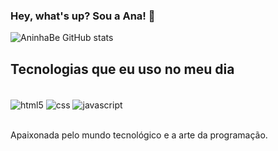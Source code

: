 
### Hey, what's up? Sou a Ana! 🖖 

![AninhaBe GitHub stats](https://github-readme-stats.vercel.app/api?username=aninhaBe&show_icons=true&theme=dracula)

## Tecnologias que eu uso no meu dia

<div style="display: inline_block"><br/>
    <img align="center"alt="html5" src="https://img.shields.io/badge/HTML5-E34F26?style=for-the-badge&logo=html5&logoColor=white">
    <img align="center"alt="css" src="https://img.shields.io/badge/CSS3-1572B6?style=for-the-badge&logo=css3&logoColor=white">
    <img align="center"alt="javascript" src="https://img.shields.io/badge/JavaScript-F7DF1E?style=for-the-badge&logo=javascript&logoColor=black">
</div><br>

Apaixonada pelo mundo tecnológico e a arte da programação.
